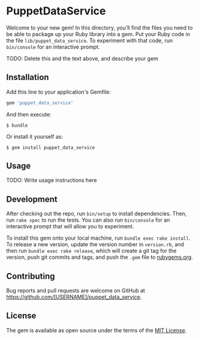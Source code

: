 # PuppetDataService

Welcome to your new gem! In this directory, you'll find the files you need to be able to package up your Ruby library into a gem. Put your Ruby code in the file `lib/puppet_data_service`. To experiment with that code, run `bin/console` for an interactive prompt.

TODO: Delete this and the text above, and describe your gem

## Installation

Add this line to your application's Gemfile:

```ruby
gem 'puppet_data_service'
```

And then execute:

    $ bundle

Or install it yourself as:

    $ gem install puppet_data_service

## Usage

TODO: Write usage instructions here

## Development

After checking out the repo, run `bin/setup` to install dependencies. Then, run `rake spec` to run the tests. You can also run `bin/console` for an interactive prompt that will allow you to experiment.

To install this gem onto your local machine, run `bundle exec rake install`. To release a new version, update the version number in `version.rb`, and then run `bundle exec rake release`, which will create a git tag for the version, push git commits and tags, and push the `.gem` file to [rubygems.org](https://rubygems.org).

## Contributing

Bug reports and pull requests are welcome on GitHub at https://github.com/[USERNAME]/puppet_data_service.

## License

The gem is available as open source under the terms of the [MIT License](https://opensource.org/licenses/MIT).
